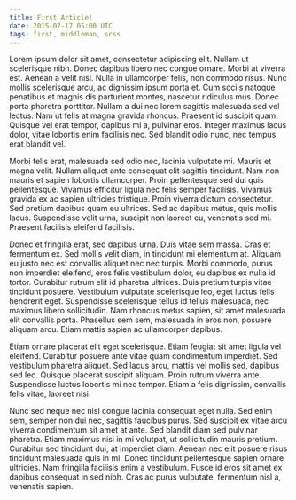 ```yaml
---
title: First Article!
date: 2015-07-17 05:00 UTC
tags: first, middleman, scss
---
```


Lorem ipsum dolor sit amet, consectetur adipiscing elit. Nullam ut scelerisque nibh. Donec dapibus libero nec congue ornare. Morbi at viverra est. Aenean a velit nisl. Nulla in ullamcorper felis, non commodo risus. Nunc mollis scelerisque arcu, ac dignissim ipsum porta et. Cum sociis natoque penatibus et magnis dis parturient montes, nascetur ridiculus mus. Donec porta pharetra porttitor. Nullam a dui nec lorem sagittis malesuada sed vel lectus. Nam ut felis at magna gravida rhoncus. Praesent id suscipit quam. Quisque vel erat tempor, dapibus mi a, pulvinar eros. Integer maximus lacus dolor, vitae lobortis enim facilisis nec. Sed blandit odio nunc, nec tempus erat blandit vel.

Morbi felis erat, malesuada sed odio nec, lacinia vulputate mi. Mauris et magna velit. Nullam aliquet ante consequat elit sagittis tincidunt. Nam non mauris et sapien lobortis ullamcorper. Proin pellentesque sed dui quis pellentesque. Vivamus efficitur ligula nec felis semper facilisis. Vivamus gravida ex ac sapien ultricies tristique. Proin viverra dictum consectetur. Sed pretium dapibus quam eu ultrices. Sed ac dapibus metus, quis mollis lacus. Suspendisse velit urna, suscipit non laoreet eu, venenatis sed mi. Praesent facilisis eleifend facilisis.

Donec et fringilla erat, sed dapibus urna. Duis vitae sem massa. Cras et fermentum ex. Sed mollis velit diam, in tincidunt mi elementum at. Aliquam eu justo nec est convallis aliquet nec nec turpis. Morbi commodo, purus non imperdiet eleifend, eros felis vestibulum dolor, eu dapibus ex nulla id tortor. Curabitur rutrum elit id pharetra ultrices. Duis pretium turpis vitae tincidunt posuere. Vestibulum vulputate scelerisque leo, eget luctus felis hendrerit eget. Suspendisse scelerisque tellus id tellus malesuada, nec maximus libero sollicitudin. Nam rhoncus metus sapien, sit amet malesuada elit convallis porta. Phasellus sem sem, malesuada in eros non, posuere aliquam arcu. Etiam mattis sapien ac ullamcorper dapibus.

Etiam ornare placerat elit eget scelerisque. Etiam feugiat sit amet ligula vel eleifend. Curabitur posuere ante vitae quam condimentum imperdiet. Sed vestibulum pharetra aliquet. Sed lacus arcu, mattis vel mollis sed, dapibus sed leo. Quisque placerat suscipit aliquam. Proin rutrum viverra ante. Suspendisse luctus lobortis mi nec tempor. Etiam a felis dignissim, convallis felis vitae, laoreet nisi.

Nunc sed neque nec nisl congue lacinia consequat eget nulla. Sed enim sem, semper non dui nec, sagittis faucibus purus. Sed suscipit ex vitae arcu viverra condimentum sit amet at ante. Sed blandit diam sed pulvinar pharetra. Etiam maximus nisi in mi volutpat, ut sollicitudin mauris pretium. Curabitur sed tincidunt dui, at imperdiet diam. Aenean nec elit posuere risus tincidunt malesuada quis in mi. Donec tincidunt pellentesque sapien ornare ultricies. Nam fringilla facilisis enim a vestibulum. Fusce id eros sit amet ex dapibus consequat in sed nibh. Cras ac purus vulputate, fermentum nisl a, venenatis sapien.
